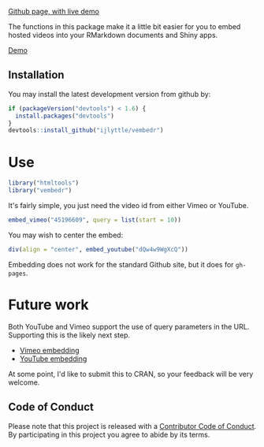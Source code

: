 
[Github page, with live demo](http://ijlyttle.github.io/vembedr/)

<!-- README.md is generated from README.Rmd. Please edit that file -->
The functions in this package make it a little bit easier for you to embed hosted videos into your RMarkdown documents and Shiny apps.

[Demo](http://ijlyttle.github.io/vembedr/)

Installation
------------

You may install the latest development version from github by:

``` r
if (packageVersion("devtools") < 1.6) {
  install.packages("devtools")
}
devtools::install_github("ijlyttle/vembedr")
```

Use
===

``` r
library("htmltools")
library("vembedr")
```

It's fairly simple, you just need the video id from either Vimeo or YouTube.

``` r
embed_vimeo("45196609", query = list(start = 10))
```

You may wish to center the embed:

``` r
div(align = "center", embed_youtube("dQw4w9WgXcQ"))
```

Embedding does not work for the standard Github site, but it does for `gh-pages`.

Future work
===========

Both YouTube and Vimeo support the use of query parameters in the URL. Supporting this is the likely next step.

-   [Vimeo embedding](https://developer.vimeo.com/player/embedding)
-   [YouTube embedding](https://developers.google.com/youtube/player_parameters)

At some point, I'd like to submit this to CRAN, so your feedback will be very welcome.

Code of Conduct
---------------

Please note that this project is released with a [Contributor Code of Conduct](CONDUCT.md). By participating in this project you agree to abide by its terms.
